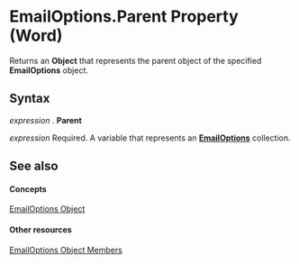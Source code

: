 
# EmailOptions.Parent Property (Word)

Returns an  **Object** that represents the parent object of the specified **EmailOptions** object.


## Syntax

 _expression_ . **Parent**

 _expression_ Required. A variable that represents an **[EmailOptions](41fefa03-c993-e218-0f92-0cf30c0bfbd4.md)** collection.


## See also


#### Concepts


[EmailOptions Object](41fefa03-c993-e218-0f92-0cf30c0bfbd4.md)
#### Other resources


[EmailOptions Object Members](0f8a549b-283c-dc9d-dc1e-1179a9d6fb0b.md)
